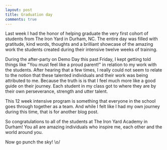 ```yaml
---
layout: post
title: Graduation day
comments: true
---
```


Last week I had the honor of helping graduate the very first cohort of students from The Iron Yard in Durham, NC. The entire day was filled with gratitude, kind words, thoughts and a brilliant showcase of the amazing work the students created during their intensive twelve weeks of training. 

During the after-party on Demo Day this past Friday, I kept getting told things like "You must feel like a proud parent!" in relation to my work with the students. After hearing that a few times, I really could not seem to relate to the notion that these talented individuals and their work was being attributed to me. Because the truth is is that I feel much more like a good guide on their journey. Each student in my class got to where they are by their own perseverance, strength and utter talent.

This 12 week intensive program is something that everyone in the school goes through together as a team. And while I felt like I had my own journey during this time, that is for another blog post.

So congratulations to all of the students at The Iron Yard Academy in Durham! You all are amazing individuals who inspire me, each other and the world around you.

Now go punch the sky! \o/